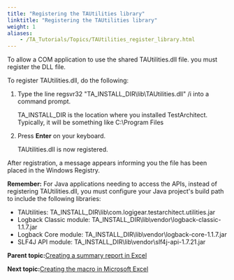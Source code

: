 ```yaml
--- 
title: "Registering the TAUtilities library"
linktitle: "Registering the TAUtilities library"
weight: 1
aliases: 
    - /TA_Tutorials/Topics/TAUtilities_register_library.html
---
```


To allow a COM application to use the shared TAUtilities.dll file. you must register the DLL file.

To register TAUtilities.dll, do the following:

1.  Type the line regsvr32 "TA\_INSTALL\_DIR\\lib\\TAUtilities.dll" /i into a command prompt.

    TA\_INSTALL\_DIR is the location where you installed TestArchitect. Typically, it will be something like C:\\Program Files

2.  Press **Enter** on your keyboard.

    TAUtilities.dll is now registered.


After registration, a message appears informing you the file has been placed in the Windows Registry.

**Remember:** For Java applications needing to access the APIs, instead of registering TAUtilities.dll, you must configure your Java project's build path to include the following libraries:

-   TAUtilities: TA\_INSTALL\_DIR\\lib\\com.logigear.testarchitect.utilities.jar
-   Logback Classic module: TA\_INSTALL\_DIR\\lib\\vendor\\logback-classic-1.1.7.jar
-   Logback Core module: TA\_INSTALL\_DIR\\lib\\vendor\\logback-core-1.1.7.jar
-   SLF4J API module: TA\_INSTALL\_DIR\\lib\\vendor\\slf4j-api-1.7.21.jar

**Parent topic:**[Creating a summary report in Excel](/TA_Tutorials/Topics/TAUtilities_scenario.html)

**Next topic:**[Creating the macro in Microsoft Excel](/TA_Tutorials/Topics/TAUtilities_implentation.html)

